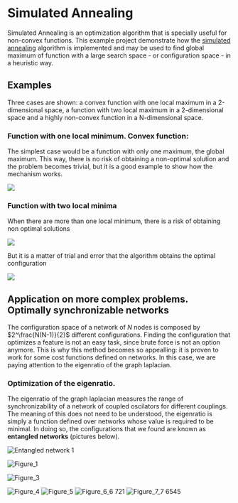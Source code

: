 # Simulated Annealing

Simulated Annealing is an optimization algorithm that is specially useful for non-convex functions. 
This example project demonstrate how the [simulated annealing](https://en.wikipedia.org/wiki/Simulated_annealing)  algorithm is implemented and may be used to find global maximum of function with a large search space - or configuration space - in a heuristic way. 



## Examples

Three cases are shown: a convex function with one local maximum in a 2-dimensional space, a function with two local maximum in a 2-dimensional space and a highly non-convex function in a N-dimensional space.

### Function with one local minimum. Convex function: 

The simplest case would be a function with only one maximum, the global maximum. This way, there is no risk of obtaining a non-optimal solution and the problem becomes trivial, but it is a good example to show how the mechanism works. 



![](https://media.giphy.com/media/SE9PZVpiWmWxSkz1G3/giphy.gif)




[//]: # (a)


### Function with two local minima


When there are more than one local minimum, there is a risk of obtaining non optimal solutions

![](https://media.giphy.com/media/DzJDFxtBWZUQutswXj/giphy.gif)


But it is a matter of trial and error that the algorithm obtains the optimal configuration

![](https://media.giphy.com/media/FaooEgrkgOP5TzqOLN/giphy.gif)


## Application on more complex problems. Optimally synchronizable networks

The configuration space of a network of 
$N$ nodes is composed by $2^\frac{N(N-1)}{2}$ different configurations. Finding the configuration that optimizes a feature is not an easy task, since brute force is not an option anymore. This is why this method becomes so appealling: it is proven to work for some cost functions defined on networks. In this case, we are paying attention to the eigenratio of the graph laplacian.

### Optimization of the eigenratio.

The eigenratio of the graph laplacian measures the range of synchronizability of a network of coupled oscilators for different couplings. The meaning of this does not need to be understood, the eigenratio is simply a function defined over networks whose value is required to be minimal. In doing so, the configurations that we found are known as **entangled networks** (pictures below).

![Entangled network 1](https://github.com/jorgemedial/Simulated-Annealing/media/Figure_1.png)

![Figure_1](https://user-images.githubusercontent.com/31573093/110714008-2019b300-8203-11eb-9e3d-5bcd17492fb4.png)

![Figure_3](https://user-images.githubusercontent.com/31573093/110714026-26a82a80-8203-11eb-8543-356280bdd58d.png)

![Figure_4](https://user-images.githubusercontent.com/31573093/110714041-2e67cf00-8203-11eb-9f8e-3139fc253d17.png)
![Figure_5](https://user-images.githubusercontent.com/31573093/110714055-31fb5600-8203-11eb-98f3-b6a3e0e8458e.png)
![Figure_6_6 721](https://user-images.githubusercontent.com/31573093/110714056-31fb5600-8203-11eb-8e67-29127f322bd8.png)
![Figure_7_7 6545](https://user-images.githubusercontent.com/31573093/110714060-3293ec80-8203-11eb-8999-31382ddf9d78.png)

